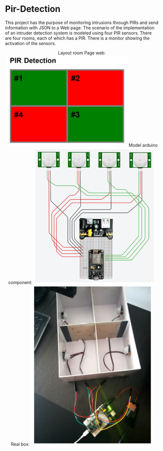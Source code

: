# Pir-Detection
This project has the purpose of monitoring intrusions through PIRs and send information with JSON to a Web page.
The scenario of the implementation of an intruder detection system is modeled using four PIR sensors. There are four rooms, each of which has a PIR. There is a monitor showing the activation of the sensors.


<div align="center">
    Layout room Page web:
    <img src="/Screen/1.png" width="400px"</img> 
    Model arduino component:
    <img src="/Screen/2.png" width="400px"</img>  
    Real box:
    <img src="/Screen/3.png" width="400px"</img>   
</div>

